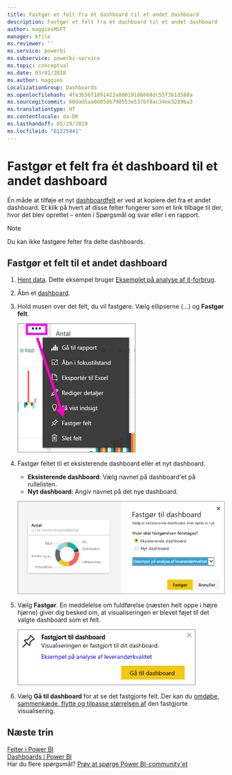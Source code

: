 ```yaml
---
title: Fastgør et felt fra ét dashboard til et andet dashboard
description: Fastgør et felt fra ét dashboard til et andet dashboard
author: maggiesMSFT
manager: kfile
ms.reviewer: ''
ms.service: powerbi
ms.subservice: powerbi-service
ms.topic: conceptual
ms.date: 03/01/2018
ms.author: maggies
LocalizationGroup: Dashboards
ms.openlocfilehash: 4fe3b56f1891423a80019186668dc55f361d580a
ms.sourcegitcommit: 60dad5aa0d85db790553e537bf8ac34ee3289ba3
ms.translationtype: HT
ms.contentlocale: da-DK
ms.lasthandoff: 05/29/2019
ms.locfileid: "61225841"
---
```

# <a name="pin-a-tile-from-one-dashboard-to-another-dashboard"></a>Fastgør et felt fra ét dashboard til et andet dashboard
Én måde at tilføje et nyt [dashboardfelt](consumer/end-user-tiles.md) er ved at kopiere det fra et andet dashboard. Et klik på hvert af disse felter fungerer som et link tilbage til der, hvor det blev oprettet – enten i Spørgsmål og svar eller i en rapport. 

> [!NOTE]
> Du kan ikke fastgøre felter fra delte dashboards.

## <a name="pin-a-tile-to-another-dashboard"></a>Fastgør et felt til et andet dashboard
1. [Hent data](service-get-data.md). Dette eksempel bruger [Eksemplet på analyse af it-forbrug](sample-it-spend.md).
2. Åbn et [dashboard](consumer/end-user-dashboards.md).
3. Hold musen over det felt, du vil fastgøre. Vælg ellipserne (...) og **Fastgør felt**.  
   
   ![ellipsemenu](media/service-pin-tile-to-another-dashboard/power-bi-pin-another-dash.png)
4. Fastgør feltet til et eksisterende dashboard eller et nyt dashboard. 
   
   * **Eksisterende dashboard**: Vælg navnet på dashboard'et på rullelisten.
   * **Nyt dashboard**: Angiv navnet på det nye dashboard.
   
   ![Fastgør til dashboarddialogboks](media/service-pin-tile-to-another-dashboard/pbi_pintoanotherdash.png)
5. Vælg **Fastgør**.
   En meddelelse om fuldførelse (næsten helt oppe i højre hjørne) giver dig besked om, at visualiseringen er blevet føjet til det valgte dashboard som et felt.
   
   ![Fastgør til dashboardvindue](media/service-pin-tile-to-another-dashboard/power-bi-pin-success.png)
6. Vælg **Gå til dashboard** for at se det fastgjorte felt. Der kan du [omdøbe, sammenkæde, flytte og tilpasse størrelsen af](service-dashboard-edit-tile.md) den fastgjorte visualisering.

## <a name="next-steps"></a>Næste trin
[Felter i Power BI](consumer/end-user-tiles.md)  
[Dashboards i Power BI](consumer/end-user-dashboards.md)  
Har du flere spørgsmål? [Prøv at spørge Power BI-community'et](http://community.powerbi.com/)

